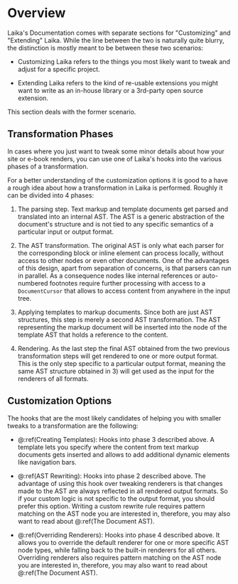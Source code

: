 
Overview
========

Laika's Documentation comes with separate sections for "Customizing" and "Extending" Laika.
While the line between the two is naturally quite blurry, 
the distinction is mostly meant to be between these two scenarios:

* Customizing Laika refers to the things you most likely want to tweak and adjust for a specific project.
  
* Extending Laika refers to the kind of re-usable extensions you might want to write as an in-house
  library or a 3rd-party open source extension.
  
This section deals with the former scenario.


Transformation Phases
---------------------

In cases where you just want to tweak some minor details about how your site or e-book renders, 
you can use one of Laika's hooks into the various phases of a transformation.

For a better understanding of the customization options it is good to a have a rough idea about how
a transformation in Laika is performed. Roughly it can be divided into 4 phases:

1) The parsing step. Text markup and template documents get parsed and translated into an internal AST.
   The AST is a generic abstraction of the document's structure and is not tied to any specific semantics
   of a particular input or output format.
   
2) The AST transformation. The original AST is only what each parser for the corresponding block or inline
   element can process locally, without access to other nodes or even other documents. 
   One of the advantages of this design, apart from separation of concerns, is that parsers can run in parallel.
   As a consequence nodes like internal references or auto-numbered footnotes require further processing with access to
   a `DocumentCursor` that allows to access content from anywhere in the input tree.

3) Applying templates to markup documents. 
   Since both are just AST structures, this step is merely a second AST transformation.
   The AST representing the markup document will be inserted into the node of the template AST that holds
   a reference to the content.
   
4) Rendering. As the last step the final AST obtained from the two previous transformation steps will get rendered
   to one or more output format. 
   This is the only step specific to a particular output format, meaning the same AST structure obtained in 3) will
   get used as the input for the renderers of all formats.


Customization Options
---------------------

The hooks that are the most likely candidates of helping you with smaller tweaks to a transformation are the
following:

* @:ref(Creating Templates): Hooks into phase 3 described above. 
  A template lets you specify where the content from text markup documents gets inserted
  and allows to add additional dynamic elements like navigation bars. 

* @:ref(AST Rewriting): Hooks into phase 2 described above.
  The advantage of using this hook over tweaking renderers is that changes made to the AST are always
  reflected in all rendered output formats. 
  So if your custom logic is not specific to the output format, you should prefer this option.
  Writing a custom rewrite rule requires pattern matching on the AST node you are interested in,
  therefore, you may also want to read about @:ref(The Document AST).
  
* @:ref(Overriding Renderers): Hooks into phase 4 described above.
  It allows you to override the default renderer for one or more specific AST node types, 
  while falling back to the built-in renderers for all others.
  Overriding renderers also requires pattern matching on the AST node you are interested in,
  therefore, you may also want to read about @:ref(The Document AST).
